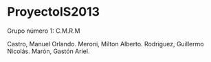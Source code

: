 ProyectoIS2013
==============

Grupo número 1: C.M.R.M

Castro, Manuel Orlando.
Meroni, Milton Alberto.
Rodriguez, Guillermo Nicolás.
Marón, Gastón Ariel.
